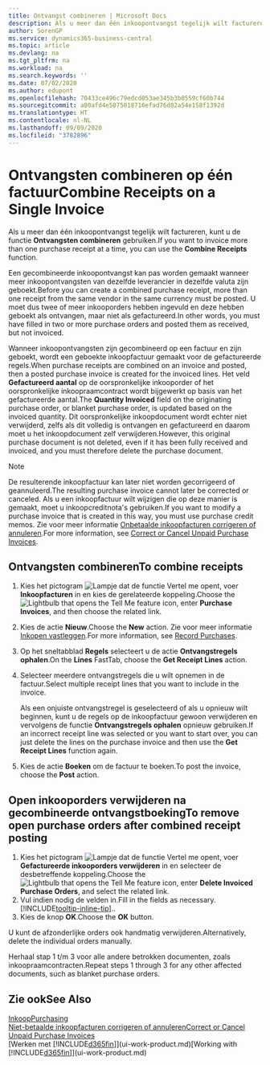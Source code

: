 ```yaml
---
title: Ontvangst combineren | Microsoft Docs
description: Als u meer dan één inkoopontvangst tegelijk wilt factureren, kunt u de functie Ontvangsten combineren gebruiken.
author: SorenGP
ms.service: dynamics365-business-central
ms.topic: article
ms.devlang: na
ms.tgt_pltfrm: na
ms.workload: na
ms.search.keywords: ''
ms.date: 07/02/2020
ms.author: edupont
ms.openlocfilehash: 70433ce496c79edcd053ae345b3b0559cf60b744
ms.sourcegitcommit: a80afd4e5075018716efad76d82a54e158f1392d
ms.translationtype: HT
ms.contentlocale: nl-NL
ms.lasthandoff: 09/09/2020
ms.locfileid: "3782896"
---
```

# <a name="combine-receipts-on-a-single-invoice"></a><span data-ttu-id="69eae-103">Ontvangsten combineren op één factuur</span><span class="sxs-lookup"><span data-stu-id="69eae-103">Combine Receipts on a Single Invoice</span></span>

<span data-ttu-id="69eae-104">Als u meer dan één inkoopontvangst tegelijk wilt factureren, kunt u de functie **Ontvangsten combineren** gebruiken.</span><span class="sxs-lookup"><span data-stu-id="69eae-104">If you want to invoice more than one purchase receipt at a time, you can use the **Combine Receipts** function.</span></span>  

<span data-ttu-id="69eae-105">Een gecombineerde inkoopontvangst kan pas worden gemaakt wanneer meer inkoopontvangsten van dezelfde leverancier in dezelfde valuta zijn geboekt.</span><span class="sxs-lookup"><span data-stu-id="69eae-105">Before you can create a combined purchase receipt, more than one receipt from the same vendor in the same currency must be posted.</span></span> <span data-ttu-id="69eae-106">U moet dus twee of meer inkooporders hebben ingevuld en deze hebben geboekt als ontvangen, maar niet als gefactureerd.</span><span class="sxs-lookup"><span data-stu-id="69eae-106">In other words, you must have filled in two or more purchase orders and posted them as received, but not invoiced.</span></span>  

<span data-ttu-id="69eae-107">Wanneer inkoopontvangsten zijn gecombineerd op een factuur en zijn geboekt, wordt een geboekte inkoopfactuur gemaakt voor de gefactureerde regels.</span><span class="sxs-lookup"><span data-stu-id="69eae-107">When purchase receipts are combined on an invoice and posted, then a posted purchase invoice is created for the invoiced lines.</span></span> <span data-ttu-id="69eae-108">Het veld **Gefactureerd aantal** op de oorspronkelijke inkooporder of het oorspronkelijke inkoopraamcontract wordt bijgewerkt op basis van het gefactureerde aantal.</span><span class="sxs-lookup"><span data-stu-id="69eae-108">The **Quantity Invoiced** field on the originating purchase order, or blanket purchase order, is updated based on the invoiced quantity.</span></span> <span data-ttu-id="69eae-109">Dit oorspronkelijke inkoopdocument wordt echter niet verwijderd, zelfs als dit volledig is ontvangen en gefactureerd en daarom moet u het inkoopdocument zelf verwijderen.</span><span class="sxs-lookup"><span data-stu-id="69eae-109">However, this original purchase document is not deleted, even if it has been fully received and invoiced, and you must therefore delete the purchase document.</span></span>  

> [!NOTE]
> <span data-ttu-id="69eae-110">De resulterende inkoopfactuur kan later niet worden gecorrigeerd of geannuleerd.</span><span class="sxs-lookup"><span data-stu-id="69eae-110">The resulting purchase invoice cannot later be corrected or canceled.</span></span> <span data-ttu-id="69eae-111">Als u een inkoopfactuur wilt wijzigen die op deze manier is gemaakt, moet u inkoopcreditnota's gebruiken.</span><span class="sxs-lookup"><span data-stu-id="69eae-111">If you want to modify a purchase invoice that is created in this way, you must use purchase credit memos.</span></span> <span data-ttu-id="69eae-112">Zie voor meer informatie [Onbetaalde inkoopfacturen corrigeren of annuleren](purchasing-how-correct-cancel-unpaid-purchase-invoices.md).</span><span class="sxs-lookup"><span data-stu-id="69eae-112">For more information, see [Correct or Cancel Unpaid Purchase Invoices](purchasing-how-correct-cancel-unpaid-purchase-invoices.md).</span></span>

## <a name="to-combine-receipts"></a><span data-ttu-id="69eae-113">Ontvangsten combineren</span><span class="sxs-lookup"><span data-stu-id="69eae-113">To combine receipts</span></span>

1. <span data-ttu-id="69eae-114">Kies het pictogram ![Lampje dat de functie Vertel me opent](media/ui-search/search_small.png "Vertel me wat u wilt doen"), voer **Inkoopfacturen** in en kies de gerelateerde koppeling.</span><span class="sxs-lookup"><span data-stu-id="69eae-114">Choose the ![Lightbulb that opens the Tell Me feature](media/ui-search/search_small.png "Tell me what you want to do") icon, enter **Purchase Invoices**, and then choose the related link.</span></span>  
2. <span data-ttu-id="69eae-115">Kies de actie **Nieuw**.</span><span class="sxs-lookup"><span data-stu-id="69eae-115">Choose the **New** action.</span></span> <span data-ttu-id="69eae-116">Zie voor meer informatie [Inkopen vastleggen](purchasing-how-record-purchases.md).</span><span class="sxs-lookup"><span data-stu-id="69eae-116">For more information, see [Record Purchases](purchasing-how-record-purchases.md).</span></span>  
3. <span data-ttu-id="69eae-117">Op het sneltabblad **Regels** selecteert u de actie **Ontvangstregels ophalen**.</span><span class="sxs-lookup"><span data-stu-id="69eae-117">On the **Lines** FastTab, choose the **Get Receipt Lines** action.</span></span>  
4. <span data-ttu-id="69eae-118">Selecteer meerdere ontvangstregels die u wilt opnemen in de factuur.</span><span class="sxs-lookup"><span data-stu-id="69eae-118">Select multiple receipt lines that you want to include in the invoice.</span></span>  

    <span data-ttu-id="69eae-119">Als een onjuiste ontvangstregel is geselecteerd of als u opnieuw wilt beginnen, kunt u de regels op de inkoopfactuur gewoon verwijderen en vervolgens de functie **Ontvangstregels ophalen** opnieuw gebruiken.</span><span class="sxs-lookup"><span data-stu-id="69eae-119">If an incorrect receipt line was selected or you want to start over, you can just delete the lines on the purchase invoice and then use the **Get Receipt Lines** function again.</span></span>  
5. <span data-ttu-id="69eae-120">Kies de actie **Boeken** om de factuur te boeken.</span><span class="sxs-lookup"><span data-stu-id="69eae-120">To post the invoice, choose the **Post** action.</span></span>  

## <a name="to-remove-open-purchase-orders-after-combined-receipt-posting"></a><span data-ttu-id="69eae-121">Open inkooporders verwijderen na gecombineerde ontvangstboeking</span><span class="sxs-lookup"><span data-stu-id="69eae-121">To remove open purchase orders after combined receipt posting</span></span>

1. <span data-ttu-id="69eae-122">Kies het pictogram ![Lampje dat de functie Vertel me opent](media/ui-search/search_small.png "Vertel me wat u wilt doen"), voer **Gefactureerde inkooporders verwijderen** in en selecteer de desbetreffende koppeling.</span><span class="sxs-lookup"><span data-stu-id="69eae-122">Choose the ![Lightbulb that opens the Tell Me feature](media/ui-search/search_small.png "Tell me what you want to do") icon, enter **Delete Invoiced Purchase Orders**, and select the related link.</span></span>  
2. <span data-ttu-id="69eae-123">Vul indien nodig de velden in.</span><span class="sxs-lookup"><span data-stu-id="69eae-123">Fill in the fields as necessary.</span></span> [!INCLUDE[tooltip-inline-tip](includes/tooltip-inline-tip_md.md)]<span data-ttu-id="69eae-124">.</span><span class="sxs-lookup"><span data-stu-id="69eae-124">.</span></span>
3. <span data-ttu-id="69eae-125">Kies de knop **OK**.</span><span class="sxs-lookup"><span data-stu-id="69eae-125">Choose the **OK** button.</span></span>  

<span data-ttu-id="69eae-126">U kunt de afzonderlijke orders ook handmatig verwijderen.</span><span class="sxs-lookup"><span data-stu-id="69eae-126">Alternatively, delete the individual orders manually.</span></span>

<span data-ttu-id="69eae-127">Herhaal stap 1 t/m 3 voor alle andere betrokken documenten, zoals inkoopraamcontracten.</span><span class="sxs-lookup"><span data-stu-id="69eae-127">Repeat steps 1 through 3 for any other affected documents, such as blanket purchase orders.</span></span>

## <a name="see-also"></a><span data-ttu-id="69eae-128">Zie ook</span><span class="sxs-lookup"><span data-stu-id="69eae-128">See Also</span></span>

[<span data-ttu-id="69eae-129">Inkoop</span><span class="sxs-lookup"><span data-stu-id="69eae-129">Purchasing</span></span>](purchasing-manage-purchasing.md)  
[<span data-ttu-id="69eae-130">Niet-betaalde inkoopfacturen corrigeren of annuleren</span><span class="sxs-lookup"><span data-stu-id="69eae-130">Correct or Cancel Unpaid Purchase Invoices</span></span>](purchasing-how-correct-cancel-unpaid-purchase-invoices.md)  
<span data-ttu-id="69eae-131">[Werken met [!INCLUDE[d365fin](includes/d365fin_md.md)]](ui-work-product.md)</span><span class="sxs-lookup"><span data-stu-id="69eae-131">[Working with [!INCLUDE[d365fin](includes/d365fin_md.md)]](ui-work-product.md)</span></span>  
